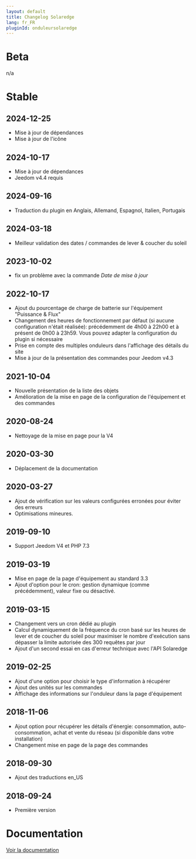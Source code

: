```yaml
---
layout: default
title: Changelog Solaredge
lang: fr_FR
pluginId: onduleursolaredge
---
```


# Beta

n/a

# Stable

## 2024-12-25

- Mise à jour de dépendances
- Mise à jour de l'icône

## 2024-10-17

- Mise à jour de dépendances
- Jeedom v4.4 requis

## 2024-09-16

- Traduction du plugin en Anglais, Allemand, Espagnol, Italien, Portugais

## 2024-03-18

- Meilleur validation des dates / commandes de lever & coucher du soleil

## 2023-10-02

- fix un problème avec la commande *Date de mise à jour*

## 2022-10-17

- Ajout du pourcentage de charge de batterie sur l'équipement "Puissance & Flux"
- Changement des heures de fonctionnement par défaut (si aucune configuration n'était réalisée): précédemment de 4h00 à 22h00 et à présent de 0h00 à 23h59. Vous pouvez adapter la configuration du plugin si nécessaire
- Prise en compte des multiples onduleurs dans l'affichage des détails du site
- Mise à jour de la présentation des commandes pour Jeedom v4.3

## 2021-10-04

- Nouvelle présentation de la liste des objets
- Amélioration de la mise en page de la configuration de l'équipement et des commandes

## 2020-08-24

- Nettoyage de la mise en page pour la V4

## 2020-03-30

- Déplacement de la documentation

## 2020-03-27

- Ajout de vérification sur les valeurs configurées erronées pour éviter des erreurs
- Optimisations mineures.

## 2019-09-10

- Support Jeedom V4 et PHP 7.3

## 2019-03-19

- Mise en page de la page d'équipement au standard 3.3
- Ajout d'option pour le cron: gestion dynamique (comme précédemment), valeur fixe ou désactivé.

## 2019-03-15

- Changement vers un cron dédié au plugin
- Calcul dynamiquement de la fréquence du cron basé sur les heures de lever et de coucher du soleil pour maximiser le nombre d'exécution sans dépasser la limite autorisée des 300 requêtes par jour
- Ajout d'un second essai en cas d'erreur technique avec l'API Solaredge

## 2019-02-25

- Ajout d'une option pour choisir le type d'information à récupérer
- Ajout des unités sur les commandes
- Affichage des informations sur l'onduleur dans la page d'équipement

## 2018-11-06

- Ajout option pour récupérer les détails d'énergie: consommation, auto-consommation, achat et vente du réseau (si disponible dans votre installation)
- Changement mise en page de la page des commandes

## 2018-09-30

- Ajout des traductions en_US

## 2018-09-24

- Première version

# Documentation

[Voir la documentation]({{site.baseurl}}/{{page.pluginId}}/{{page.lang}})
